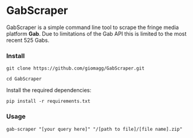 # GabScraper 

GabScraper is a simple command line tool to scrape the fringe media platform **Gab**. Due to limitations of the Gab API this is limited to the most recent 525 Gabs.

### Install 
~~~
git clone https://github.com/giomagg/GabScraper.git
~~~
~~~
cd GabScraper
~~~
Install the required dependencies: 
~~~
pip install -r requirements.txt 
~~~

### Usage
~~~
gab-scraper "[your query here]" "/[path to file]/[file name].zip"
~~~

